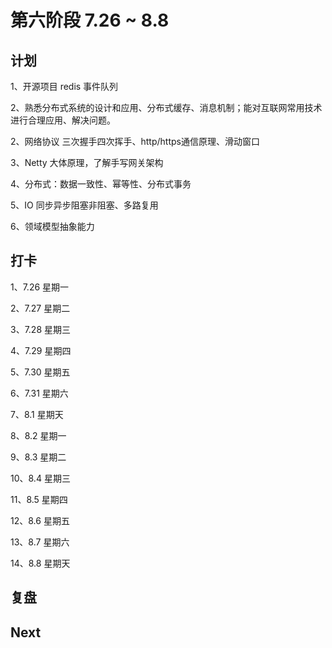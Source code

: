 # 第六阶段 7.26 ~ 8.8

## 计划

1、开源项目 redis 事件队列

2、熟悉分布式系统的设计和应用、分布式缓存、消息机制；能对互联网常用技术进行合理应用、解决问题。

2、网络协议 三次握手四次挥手、http/https通信原理、滑动窗口

3、Netty 大体原理，了解手写网关架构

4、分布式：数据一致性、幂等性、分布式事务

5、IO 同步异步阻塞非阻塞、多路复用

6、领域模型抽象能力

## 打卡

1、7.26 星期一

2、7.27 星期二

3、7.28 星期三

4、7.29 星期四

5、7.30 星期五

6、7.31 星期六

7、8.1 星期天

8、8.2 星期一

9、8.3 星期二

10、8.4 星期三

11、8.5 星期四

12、8.6 星期五

13、8.7 星期六

14、8.8 星期天

## 复盘

## Next

